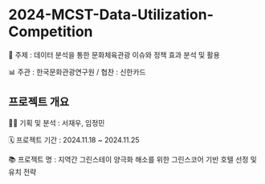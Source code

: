 # 2024-MCST-Data-Utilization-Competition

🥇 주제 : 데이터 분석을 통한 문화체육관광 이슈와 정책 효과 분석 및 활용

📊 주관 : 한국문화관광연구원 / 협찬 : 신한카드

## 프로젝트 개요

👩‍💻 기획 및 분석 : 서재우, 임정민

🗓 프로젝트 기간 : 2024.11.18 ~ 2024.11.25

📚 프로젝트 명 : 지역간 그린스테이 양극화 해소를 위한 그린스코어 기반 호텔 선정 및 유치 전략
